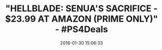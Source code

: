 ---
title: '"HELLBLADE: SENUA''S SACRIFICE - $23.99 AT AMAZON (PRIME ONLY)" - #PS4Deals'
name: 'Hellblade: Senua''s Sacrifice - PS4 [Digital Code]'
date: '2018-01-30 15:06:33'
buy_now: >-
  https://www.amazon.com/Hellblade-Senuas-Sacrifice-Digital-Code/dp/B071G1SFGY?SubscriptionId=AKIAIA5RBQIWQVTCUEUQ&tag=coldcutdeals-20&linkCode=xm2&camp=2025&creative=165953&creativeASIN=B071G1SFGY
description_markdown: |-
  Hellblade: Senua's Sacrifice - PS4 [Digital Code]

   
tweet_id_str: '958355758911016960'
price: $29.99
you_save: ''
asin: B071G1SFGY
image: 'https://images-na.ssl-images-amazon.com/images/I/51HsLvrzRQL.jpg'

---